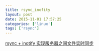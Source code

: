 ```yaml
---
title: rsync_inofity
layout: post
date: 2015-11-01 17:57:25
categories: ['linux']
tags: ['rsync']
---
```


[rsync + inotify 实现服务器之间文件实时同步](http://www.pengzihe.com/?p=193)


